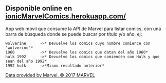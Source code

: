 ## Disponible online en [ionicMarvelComics.herokuapp.com/](https://ionicmarvelcomics.herokuapp.com/)
App web móvil que consume la API de Marvel para listar comics, con una barra de búsqueda donde 
se puede buscar por título y/o año, ej:
```
wolverine      ->* Devuelve los comics cuyo nombre comience con "wolverine"*
1960           ->* Devuelve los comics que datan del año 1960*
hulk 1992      ->* Devuelve los comics que comiencen con Hulk y que sean del año 1992*
1992 hulk      ->*Mismo resultado anterior*
```


[Data provided by Marvel. © 2017 MARVEL](https://marvel.com)

